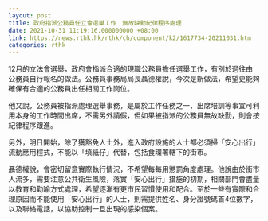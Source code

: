 ```yaml
---
layout: post
title: 政府指派公務員任立會選舉工作　無故缺勤紀律程序處理
date: 2021-10-31 11:19:16.000000000 +08:00
link: https://news.rthk.hk/rthk/ch/component/k2/1617734-20211031.htm
categories: rthk
---
```


12月的立法會選舉，政府會指派合適的現職公務員擔任選舉工作，有別於過往由公務員自行報名的做法。公務員事務局局長聶德權說，今次是新做法，希望更能夠確保有合適的公務員出任相關工作崗位。

他又說，公務員被指派處理選舉事務，是屬於工作任務之一，出席培訓等事宜可利用本身的工作時間出席，不需另外請假，但如果被指派的公務員無故缺勤，則會按紀律程序跟進。

另外，明日開始，除了獲豁免人士外，進入政府設施的人士都必須掃「安心出行」流動應用程式，不能以「填紙仔」代替，包括食環署轄下的街市。

聶德權說，會密切留意實際執行情況，不希望每每用懲罰角度處理。他說由於街市人流多，需要注意公共衛生風險，落實「安心出行」措施的初期，相關部門會盡量以教育和勸喻方式處理，希望逐漸有更市民習慣使用和配合。至於一些有實際和合理原因而不能使用「安心出行」的人士，則需提供姓名、身分證號碼首4位數字，以及聯絡電話，以協助控制一旦出現的感染個案。
